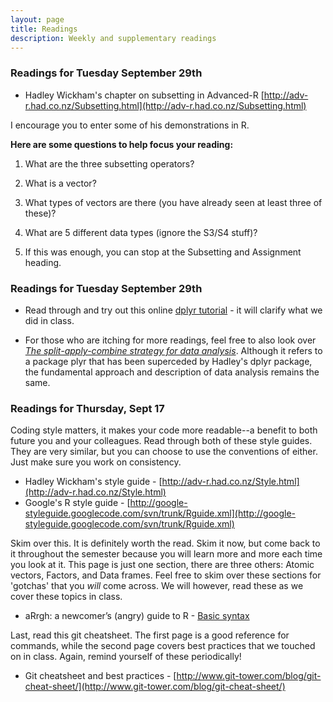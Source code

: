 ```yaml
---
layout: page
title: Readings
description: Weekly and supplementary readings
---
```



### Readings for Tuesday September 29th

* Hadley Wickham's chapter on subsetting in Advanced-R [http://adv-r.had.co.nz/Subsetting.html](http://adv-r.had.co.nz/Subsetting.html)

I encourage you to enter some of his demonstrations in R.   

**Here are some questions to help focus your reading:**  

1. What are the three subsetting operators?

2. What is a vector?

3. What types of vectors are there (you have already seen at least three of these)?

4. What are 5 different data types (ignore the S3/S4 stuff)?

5. If this was enough, you can stop at the Subsetting and Assignment heading. 



### Readings for Tuesday September 29th

* Read through and try out this online [dplyr tutorial](https://cran.rstudio.com/web/packages/dplyr/vignettes/introduction.html) - it will clarify what we did in class.  

* For those who are itching for more readings, feel free to also look over 
[*The split-apply-combine strategy for data analysis*](http://www.jstatsoft.org/v40/i01/paper). Although it refers to a package plyr that has been superceded by Hadley's 
dplyr package, the fundamental approach and description of data analysis remains 
the same.


### Readings for Thursday, Sept 17

Coding style matters, it makes your code more readable--a benefit to both future 
you and your colleagues. Read through both of these style guides. They are very 
similar, but you can choose to use the conventions of either. Just make sure you 
work on consistency.  

* Hadley Wickham's style guide - 
  [http://adv-r.had.co.nz/Style.html](http://adv-r.had.co.nz/Style.html)
* Google's R style guide - 
  [http://google-styleguide.googlecode.com/svn/trunk/Rguide.xml](http://google-styleguide.googlecode.com/svn/trunk/Rguide.xml)  

Skim over this. It is definitely worth the read. Skim it now, but come back to 
it throughout the semester because you will learn more and more each time you 
look at it. This page is just one section, there are three others: Atomic 
vectors, Factors, and Data frames. Feel free to skim over these sections for 
'gotchas' that you *will* come across. We will however, read these as we cover 
these topics in class.  

* aRrgh: a newcomer’s (angry) guide to R - 
  [Basic syntax](http://arrgh.tim-smith.us/syntax.html)  

Last, read this git cheatsheet. The first page is a good reference for commands, 
while the second page covers best practices that we touched on in class. Again, 
remind yourself of these periodically! 

* Git cheatsheet and best practices - 
  [http://www.git-tower.com/blog/git-cheat-sheet/](http://www.git-tower.com/blog/git-cheat-sheet/)